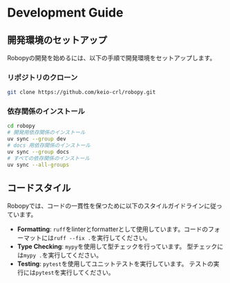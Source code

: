 # Development Guide

## 開発環境のセットアップ
Robopyの開発を始めるには、以下の手順で開発環境をセットアップします。

### リポジトリのクローン

```bash
git clone https://github.com/keio-crl/robopy.git
```

### 依存関係のインストール

```bash
cd robopy
# 開発用依存関係のインストール
uv sync --group dev 
# docs 用依存関係のインストール
uv sync --group docs 
# すべての依存関係のインストール
uv sync --all-groups 
```

## コードスタイル
Robopyでは、コードの一貫性を保つために以下のスタイルガイドラインに従っています。

- **Formatting**: `ruff`をlinterとformatterとして使用しています。コードのフォーマットには`ruff --fix .`を実行してください。
- **Type Checking**: `mypy`を使用して型チェックを行っています。 型チェックには`mypy .`を実行してください。
- **Testing**: `pytest`を使用してユニットテストを実行しています。 テストの実行には`pytest`を実行してください。
